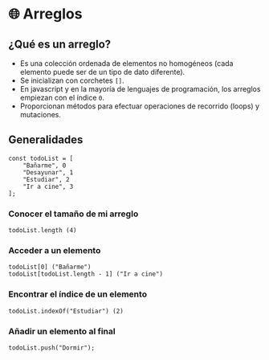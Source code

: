 # 🌐 Arreglos

## ¿Qué es un arreglo?
- Es una colección ordenada de elementos no homogéneos (cada elemento puede ser de un tipo de dato diferente).
- Se inicializan con corchetes `[]`.
- En javascript y en la mayoría de lenguajes de programación, los arreglos empiezan con el índice `0`.
- Proporcionan métodos para efectuar operaciones de recorrido (loops) y mutaciones.

## Generalidades

```
const todoList = [
    "Bañarme", 0
    "Desayunar", 1
    "Estudiar", 2
    "Ir a cine", 3
];
```

### Conocer el tamaño de mi arreglo
```
todoList.length (4)
```

### Acceder a un elemento
```
todoList[0] ("Bañarme")
todoList[todoList.length - 1] ("Ir a cine")
```

### Encontrar el índice de un elemento
```
todoList.indexOf("Estudiar") (2)
```

### Añadir un elemento al final
```
todoList.push("Dormir");
```

